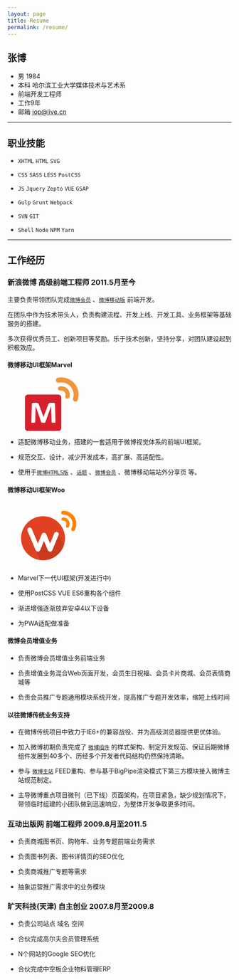 ```yaml
---
layout: page
title: Resume
permalink: /resume/
---
```


## 张博

- 男 1984
- 本科 哈尔滨工业大学媒体技术与艺术系
- 前端开发工程师
- 工作9年
- 邮箱 [jop@live.cn](mailto:jop@live.cn)

***

## 职业技能

- `XHTML` `HTML`  `SVG`

- `CSS` `SASS` `LESS` `PostCSS`

- `JS` `Jquery` `Zepto` `VUE` `GSAP`

- `Gulp` `Grunt` `Webpack`

- `SVN` `GIT`

- `Shell`  `Node` `NPM` `Yarn`


***

## 工作经历

### 新浪微博 高级前端工程师 2011.5月至今

主要负责带领团队完成[`微博会员`](http://new.vip.weibo.cn) 、[`微博移动版`](http://m.weibo.cn) 前端开发。

在团队中作为技术带头人，负责构建流程、开发上线、开发工具、业务框架等基础服务的搭建。

多次获得优秀员工、创新项目等奖励。乐于技术创新，坚持分享，对团队建设起到积极效应。

#### **微博移动UI框架Marvel**

<svg xmlns="http://www.w3.org/2000/svg"  viewBox="0 0 291.7 219.3" width="160">
  <path fill="#D7202D" d="M220.8 207.3c0 6.6-5.4 12-12 12h-125c-6.6 0-12-5.4-12-12v-125c0-6.6 5.4-12 12-12h125c6.6 0 12 5.4 12 12v125z"/>
  <path fill="#FFF" d="M196.8 183.3c0 .4-.1.8-.3 1.1-.2.3-.7.6-1.3.8-.6.2-1.4.4-2.4.5s-2.3.2-3.8.2-2.8-.1-3.8-.2-1.8-.3-2.4-.5c-.6-.2-1-.5-1.3-.8s-.4-.7-.4-1.1l-2-66.3h-.1l-23.6 66.2c-.2.5-.4 1-.8 1.4-.4.4-.9.6-1.5.8-.7.2-1.5.3-2.5.4-1 .1-2.2.1-3.7.1-1.4 0-2.6-.1-3.7-.2-1-.1-1.8-.3-2.5-.5s-1.2-.5-1.5-.8c-.4-.3-.6-.7-.8-1.2L115.7 117h-.1l-2 66.3c0 .4-.1.8-.3 1.1-.2.3-.7.6-1.3.8-.6.2-1.4.4-2.4.5-1 .1-2.3.2-3.8.2s-2.8-.1-3.8-.2-1.8-.3-2.4-.5c-.6-.2-1-.5-1.3-.8-.2-.3-.3-.7-.3-1.1l2-72.6c0-2.1.6-3.8 1.7-4.9 1.1-1.1 2.6-1.7 4.5-1.7H117c1.9 0 3.6.2 5 .5s2.6.8 3.6 1.6c1 .7 1.8 1.7 2.5 2.9s1.3 2.7 1.8 4.4l17.6 48.5h.3l18.3-48.4c.5-1.8 1.1-3.3 1.8-4.5.6-1.2 1.4-2.2 2.3-3 .9-.8 1.9-1.3 3.1-1.6 1.2-.3 2.5-.5 4.1-.5h11.1c1.1 0 2.1.1 2.9.4.8.3 1.5.7 2 1.3s.9 1.3 1.2 2.1c.3.8.4 1.8.4 2.8l1.8 72.7z"/>
  <path fill="#F29438" d="M273.6 23.3C256.1 3.9 230.4-3.5 206.5 1.5c-5.5 1.2-9 6.6-7.8 12.1 1.1 5.5 6.6 9 12.1 7.8 16.9-3.6 35.2 1.7 47.7 15.4 12.4 13.8 15.8 32.5 10.5 49-1.8 5.4 1.2 11.1 6.5 12.8 5.4 1.7 11.1-1.2 12.9-6.5V92c7.4-23 2.7-49.4-14.8-68.7"/>
  <path fill="#F29438" d="M246.7 47.5c-8.5-9.4-21.1-13-32.6-10.6-4.7 1-7.8 5.7-6.7 10.4 1 4.7 5.7 7.8 10.4 6.7 5.7-1.2 11.8.6 16 5.1 4.2 4.6 5.3 10.9 3.5 16.4-1.5 4.6 1.1 9.6 5.6 11 4.6 1.5 9.6-1 11.1-5.6 3.6-11.2 1.3-24-7.3-33.4"/>
</svg>

- 适配微博移动业务，搭建的一套适用于微博视觉体系的前端UI框架。

- 规范交互、设计，减少开发成本，高扩展、高适配性。

- 使用于[`微博HTML5版`](https://m.weibo.cn/beta) 、[`话题`](https://m.weibo.cn/p/tabbar?containerid=100803&lfid=100808e1b1085ffb80f986a3229bddc32eb891&luicode=10000011&page_type=tabbar) 、[`微博会员`](http://new.vip.weibo.cn) 、微博移动端站外分享页 等。

#### **微博移动UI框架Woo**

<svg xmlns="http://www.w3.org/2000/svg" viewBox="0 0 220 200" width="160">
  <g fill="#FF8200">
    <path d="M207.1 46.5c-7.8-12.8-21.4-19.8-35.4-19.5-3.2.1-5.8 2.8-5.7 6 0 3.2 2.7 5.8 6 5.7 9.9-.2 19.6 4.7 25.2 13.8 5.5 9.1 5.4 20.1.6 28.8-1.6 2.9-.5 6.4 2.3 7.9 2.9 1.5 6.4.5 8-2.3v-.1c6.6-12.1 6.8-27.5-1-40.3"/>
    <path d="M189.4 57.3c-3.8-6.2-10.5-9.6-17.2-9.5-2.8.1-5 2.4-4.9 5.2.1 2.8 2.4 5 5.1 4.9 3.3-.1 6.6 1.6 8.5 4.6 1.9 3.1 1.8 6.7.2 9.6-1.3 2.4-.4 5.5 2 6.8 2.4 1.3 5.5.5 6.9-2 3.1-5.9 3.2-13.3-.6-19.6"/>
  </g>
  <circle fill="#E14123" cx="110" cy="112" r="68"/>
  <path opacity=".1" d="M173.6 136l-16-39.8-27 41.2-22.2-26.2-22.8 33.2 15 35c3.1.4 6.2.7 9.4.7 29.1-.1 53.9-18.4 63.6-44.1z"/>
  <path fill="#FFF" stroke="#FFF" stroke-width="3" stroke-miterlimit="10" d="M156.7 101.8l-19.7 47c-.1.3-1.5 3.5-5.3 3.5-3.2 0-5.1-3.2-5.2-3.5l-13.6-32.2-13.6 32.2c-.1.3-2 3.5-5.2 3.5-3.4 0-5.1-3.2-5.3-3.5L63.2 88.2c-1.1-2.8.1-6.2 3.1-7.4 2.8-1.2 6.2.1 7.4 3L94.1 132l13.4-31.9c.9-2.3 3.1-3.5 5.4-3.5 2.2 0 4.4 1.2 5.4 3.5l13.4 31.9 14.5-34.5c1.2-2.9 4.6-4.3 7.6-3 2.8 1.1 4.2 4.5 2.9 7.3z"/>
</svg>

- Marvel下一代UI框架(开发进行中)

- 使用PostCSS VUE ES6重构各个组件

- 渐进增强逐渐放弃安卓4以下设备

- 为PWA适配做准备

#### **微博会员增值业务**

- 负责微博会员增值业务前端业务

- 负责增值业务混合Web页面开发，会员生日祝福、会员卡片商城、会员表情商城等

- 负责会员推广专题通用模块系统开发，提高推广专题开发效率，缩短上线时间

#### **以往微博传统业务支持**

- 在微博传统项目中致力于IE6+的兼容战役、并为高级浏览器提供更优体验。

- 加入微博初期负责完成了 [`微博组件`](http://open.weibo.com/connect) 的样式架构、制定开发规范、保证后期微博组件发展到40多个、历经多个开发者代码结构仍然保持清晰。

- 参与 [`微博主站`](http://weibo.com) FEED重构、参与基于BigPipe渲染模式下第三方模块接入微博主站规范制定。

- 主导微博重点项目微刊（已下线）页面架构，在项目紧急，缺少规划情况下，带领临时组建的小团队做到迅速响应，为整体开发争取更多时间。

### 互动出版网 前端工程师 2009.8月至2011.5

- 负责商城图书页、购物车、业务专题前端业务需求

- 负责图书列表、图书详情页的SEO优化

- 负责商城推广专题等需求

- 抽象运营推广需求中的业务模块

### 旷天科技(天津) 自主创业 2007.8月至2009.8

- 负责公司站点 域名 空间

- 合伙完成高尔夫会员管理系统

- N个网站的Google SEO优化

- 合伙完成中空板企业物料管理ERP
